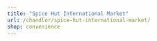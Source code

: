 ```yaml
---
title: "Spice Hut International Market"
url: /chandler/spice-hut-international-market/
shop: convenience
---
```

